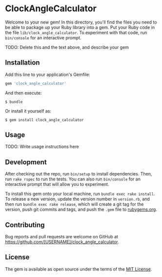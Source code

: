 # ClockAngleCalculator

Welcome to your new gem! In this directory, you'll find the files you need to be able to package up your Ruby library into a gem. Put your Ruby code in the file `lib/clock_angle_calculator`. To experiment with that code, run `bin/console` for an interactive prompt.

TODO: Delete this and the text above, and describe your gem

## Installation

Add this line to your application's Gemfile:

```ruby
gem 'clock_angle_calculator'
```

And then execute:

    $ bundle

Or install it yourself as:

    $ gem install clock_angle_calculator

## Usage

TODO: Write usage instructions here

## Development

After checking out the repo, run `bin/setup` to install dependencies. Then, run `rake rspec` to run the tests. You can also run `bin/console` for an interactive prompt that will allow you to experiment.

To install this gem onto your local machine, run `bundle exec rake install`. To release a new version, update the version number in `version.rb`, and then run `bundle exec rake release`, which will create a git tag for the version, push git commits and tags, and push the `.gem` file to [rubygems.org](https://rubygems.org).

## Contributing

Bug reports and pull requests are welcome on GitHub at https://github.com/[USERNAME]/clock_angle_calculator.


## License

The gem is available as open source under the terms of the [MIT License](http://opensource.org/licenses/MIT).

